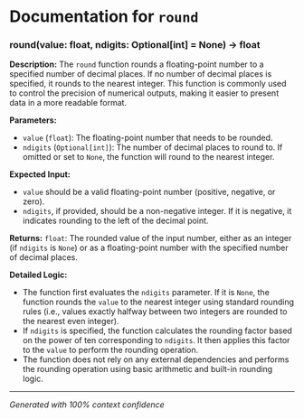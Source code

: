 # Documentation for `round`

### round(value: float, ndigits: Optional[int] = None) -> float

**Description:**
The `round` function rounds a floating-point number to a specified number of decimal places. If no number of decimal places is specified, it rounds to the nearest integer. This function is commonly used to control the precision of numerical outputs, making it easier to present data in a more readable format.

**Parameters:**
- `value` (`float`): The floating-point number that needs to be rounded.
- `ndigits` (`Optional[int]`): The number of decimal places to round to. If omitted or set to `None`, the function will round to the nearest integer.

**Expected Input:**
- `value` should be a valid floating-point number (positive, negative, or zero).
- `ndigits`, if provided, should be a non-negative integer. If it is negative, it indicates rounding to the left of the decimal point.

**Returns:**
`float`: The rounded value of the input number, either as an integer (if `ndigits` is `None`) or as a floating-point number with the specified number of decimal places.

**Detailed Logic:**
- The function first evaluates the `ndigits` parameter. If it is `None`, the function rounds the `value` to the nearest integer using standard rounding rules (i.e., values exactly halfway between two integers are rounded to the nearest even integer).
- If `ndigits` is specified, the function calculates the rounding factor based on the power of ten corresponding to `ndigits`. It then applies this factor to the `value` to perform the rounding operation.
- The function does not rely on any external dependencies and performs the rounding operation using basic arithmetic and built-in rounding logic.

---
*Generated with 100% context confidence*

